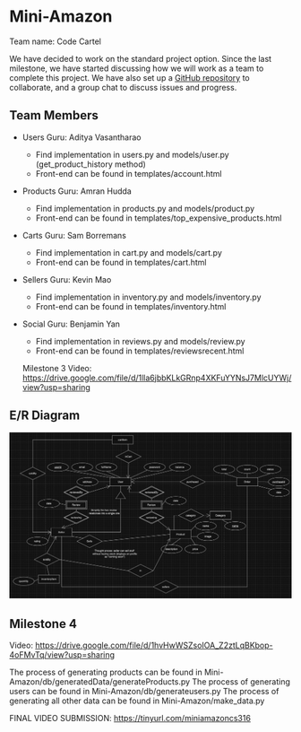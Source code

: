 # Mini-Amazon

Team name: Code Cartel

We have decided to work on the standard project option. Since the last milestone, we have started discussing how we will work as a team to complete this project. We have also set up a [GitHub repository](https://github.com/Sam-B-Y/Mini-Amazon/) to collaborate, and a group chat to discuss issues and progress.

## Team Members

- Users Guru: Aditya Vasantharao
    - Find implementation in users.py and models/user.py (get_product_history method)
    - Front-end can be found in templates/account.html
- Products Guru: Amran Hudda
    - Find implementation in products.py and models/product.py
    - Front-end can be found in templates/top_expensive_products.html
- Carts Guru: Sam Borremans
    - Find implementation in cart.py and models/cart.py
    - Front-end can be found in templates/cart.html
- Sellers Guru: Kevin Mao
    - Find implementation in inventory.py and models/inventory.py
    - Front-end can be found in templates/inventory.html
- Social Guru: Benjamin Yan
    - Find implementation in reviews.py and models/review.py
    - Front-end can be found in templates/reviewsrecent.html
 
  Milestone 3 Video: https://drive.google.com/file/d/1lla6jbbKLkGRnp4XKFuYYNsJ7MlcUYWj/view?usp=sharing
  
## E/R Diagram

![E/R Diagram](https://github.com/Sam-B-Y/Mini-Amazon/blob/main/pictures/ER.png)


## Milestone 4

Video: https://drive.google.com/file/d/1hvHwWSZsoIOA_Z2ztLqBKbop-4oFMvTq/view?usp=sharing

The process of generating products can be found in Mini-Amazon/db/generatedData/generateProducts.py
The process of generating users can be found in Mini-Amazon/db/generateusers.py
The process of generating all other data can be found in Mini-Amazon/make_data.py


FINAL VIDEO SUBMISSION:
https://tinyurl.com/miniamazoncs316
